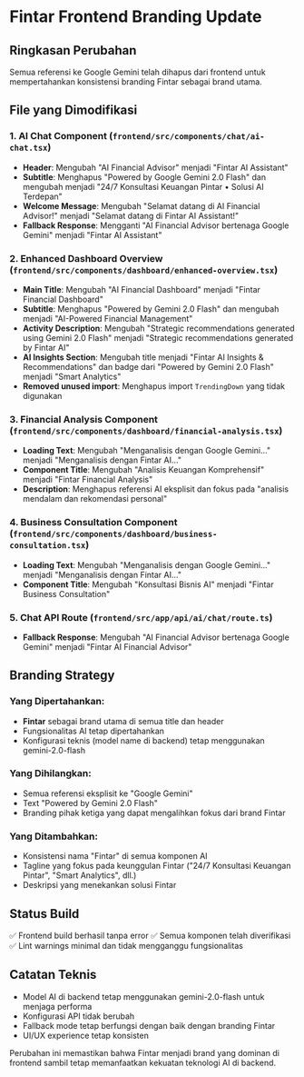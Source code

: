 # Fintar Frontend Branding Update

## Ringkasan Perubahan

Semua referensi ke Google Gemini telah dihapus dari frontend untuk mempertahankan konsistensi branding Fintar sebagai brand utama.

## File yang Dimodifikasi

### 1. AI Chat Component (`frontend/src/components/chat/ai-chat.tsx`)

- **Header**: Mengubah "AI Financial Advisor" menjadi "Fintar AI Assistant"
- **Subtitle**: Menghapus "Powered by Google Gemini 2.0 Flash" dan mengubah menjadi "24/7 Konsultasi Keuangan Pintar • Solusi AI Terdepan"
- **Welcome Message**: Mengubah "Selamat datang di AI Financial Advisor!" menjadi "Selamat datang di Fintar AI Assistant!"
- **Fallback Response**: Mengganti "AI Financial Advisor bertenaga Google Gemini" menjadi "Fintar AI Assistant"

### 2. Enhanced Dashboard Overview (`frontend/src/components/dashboard/enhanced-overview.tsx`)

- **Main Title**: Mengubah "AI Financial Dashboard" menjadi "Fintar Financial Dashboard"
- **Subtitle**: Menghapus "Powered by Gemini 2.0 Flash" dan mengubah menjadi "AI-Powered Financial Management"
- **Activity Description**: Mengubah "Strategic recommendations generated using Gemini 2.0 Flash" menjadi "Strategic recommendations generated by Fintar AI"
- **AI Insights Section**: Mengubah title menjadi "Fintar AI Insights & Recommendations" dan badge dari "Powered by Gemini 2.0 Flash" menjadi "Smart Analytics"
- **Removed unused import**: Menghapus import `TrendingDown` yang tidak digunakan

### 3. Financial Analysis Component (`frontend/src/components/dashboard/financial-analysis.tsx`)

- **Loading Text**: Mengubah "Menganalisis dengan Google Gemini..." menjadi "Menganalisis dengan Fintar AI..."
- **Component Title**: Mengubah "Analisis Keuangan Komprehensif" menjadi "Fintar Financial Analysis"
- **Description**: Menghapus referensi AI eksplisit dan fokus pada "analisis mendalam dan rekomendasi personal"

### 4. Business Consultation Component (`frontend/src/components/dashboard/business-consultation.tsx`)

- **Loading Text**: Mengubah "Menganalisis dengan Google Gemini..." menjadi "Menganalisis dengan Fintar AI..."
- **Component Title**: Mengubah "Konsultasi Bisnis AI" menjadi "Fintar Business Consultation"

### 5. Chat API Route (`frontend/src/app/api/ai/chat/route.ts`)

- **Fallback Response**: Mengubah "AI Financial Advisor bertenaga Google Gemini" menjadi "Fintar AI Financial Advisor"

## Branding Strategy

### Yang Dipertahankan:

- **Fintar** sebagai brand utama di semua title dan header
- Fungsionalitas AI tetap dipertahankan
- Konfigurasi teknis (model name di backend) tetap menggunakan gemini-2.0-flash

### Yang Dihilangkan:

- Semua referensi eksplisit ke "Google Gemini"
- Text "Powered by Gemini 2.0 Flash"
- Branding pihak ketiga yang dapat mengalihkan fokus dari brand Fintar

### Yang Ditambahkan:

- Konsistensi nama "Fintar" di semua komponen AI
- Tagline yang fokus pada keunggulan Fintar ("24/7 Konsultasi Keuangan Pintar", "Smart Analytics", dll.)
- Deskripsi yang menekankan solusi Fintar

## Status Build

✅ Frontend build berhasil tanpa error
✅ Semua komponen telah diverifikasi
✅ Lint warnings minimal dan tidak mengganggu fungsionalitas

## Catatan Teknis

- Model AI di backend tetap menggunakan gemini-2.0-flash untuk menjaga performa
- Konfigurasi API tidak berubah
- Fallback mode tetap berfungsi dengan baik dengan branding Fintar
- UI/UX experience tetap konsisten

Perubahan ini memastikan bahwa Fintar menjadi brand yang dominan di frontend sambil tetap memanfaatkan kekuatan teknologi AI di backend.
